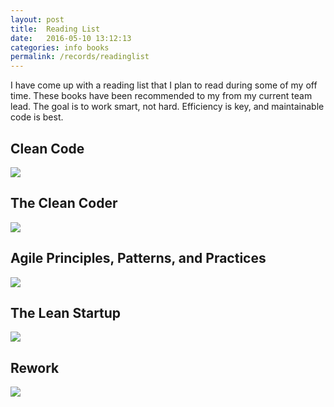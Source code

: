```yaml
---
layout: post
title:  Reading List
date:   2016-05-10 13:12:13
categories: info books
permalink: /records/readinglist
---
```


I have come up with a reading list that I plan to read during some of my off time. These books have been recommended to my from my current team lead. The goal is to work smart, not hard. Efficiency is key, and maintainable code is best.

## Clean Code
![](http://ecx.images-amazon.com/images/I/51oXyW8WQwL._SX387_BO1,204,203,200_.jpg)

## The Clean Coder
![](http://ecx.images-amazon.com/images/I/512NzCU0wfL._SX383_BO1,204,203,200_.jpg)

## Agile Principles, Patterns, and Practices
![](http://ecx.images-amazon.com/images/I/51rdbk2iTQL._SX372_BO1,204,203,200_.jpg)

## The Lean Startup
![](http://ecx.images-amazon.com/images/I/51vN15YCJyL.jpg)

## Rework
![](http://ecx.images-amazon.com/images/I/419F9j3GqxL._SL500_.jpg)
